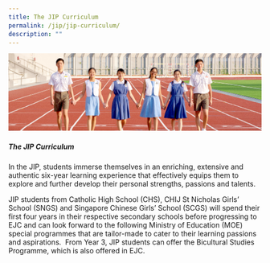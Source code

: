 ```yaml
---
title: The JIP Curriculum
permalink: /jip/jip-curriculum/
description: ""
---
```

![](/images/01%20Banner%20Photos/03%20subpage%20JIP.jpg)

##### **The JIP Curriculum**

In the JIP, students immerse themselves in an enriching, extensive and authentic six-year learning experience that effectively equips them to explore and further develop their personal strengths, passions and talents.

JIP students from Catholic High School (CHS), CHIJ St Nicholas Girls’ School (SNGS) and Singapore Chinese Girls’ School (SCGS) will spend their first four years in their respective secondary schools before progressing to EJC and can look forward to the following Ministry of Education (MOE) special programmes that are tailor-made to cater to their learning passions and aspirations.  From Year 3, JIP students can offer the Bicultural Studies Programme, which is also offered in EJC.